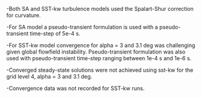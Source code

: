 -Both SA and SST-kw turbulence models used the Spalart-Shur correction for curvature.  

-For SA model a pseudo-transient formulation is used with a pseudo-transient time-step of 5e-4 s.

-For SST-kw model convergence for alpha = 3 and 3.1 deg was challenging given global flowfield instability. Pseudo-transient formulation was also used with pseudo-transient time-step ranging between 1e-4 s and 1e-6 s.

-Converged steady-state solutions were not achieved using sst-kw for the grid level 4, alpha = 3 and 3.1 deg.

-Convergence data was not recorded for SST-kw runs.
